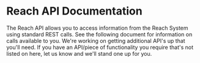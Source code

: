 # Reach API Documentation
The Reach API allows you to access information from the Reach System using standard REST calls. See the following document for information on calls available to you. We're working on getting additional API's up that you'll need. If you have an API/piece of functionality you require that's not listed on here, let us know and we'll stand one up for you. 